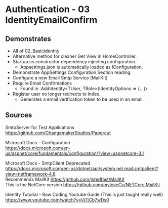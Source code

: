 # Authentication - 03 IdentityEmailConfirm

## Demonstrates

 * All of 02_BasicIdentity
 * Alternative method for cleaner Get View in HomeController.
 * Startup.cs constructor dependency injecting configuration.
   * Appsettings.json is automatically loaded as IConfiguration.
 * Demonstrate AppSettings Configuration Section reading.
 * Configure a new Email Smtp Service (MailKit)
 * Require Email Confirmations
   * Found in .AddIdentity<TUser, TRole>(IdentityOptions => {...})
 * Register user no longer redirects to Index.
   * Generates a email verification token to be used in an email.

 ## Sources

 SmtpServer for Test Applications  
 https://github.com/ChangemakerStudios/Papercut

 Microsoft Docs - Configuration  
https://docs.microsoft.com/en-us/aspnet/core/fundamentals/configuration/?view=aspnetcore-3.1  

 Microsoft Docs - SmtpClient Deprecated  
https://docs.microsoft.com/en-us/dotnet/api/system.net.mail.smtpclient?view=netframework-4.8  
Recommends MailKit https://github.com/jstedfast/MailKit  
This is the NetCore version https://github.com/myloveCc/NETCore.MailKit  
 
Identity Tutorial - Raw Coding Youtube Guide (This is just taught really well)  
https://www.youtube.com/watch?v=Vj7iCb7wDs0